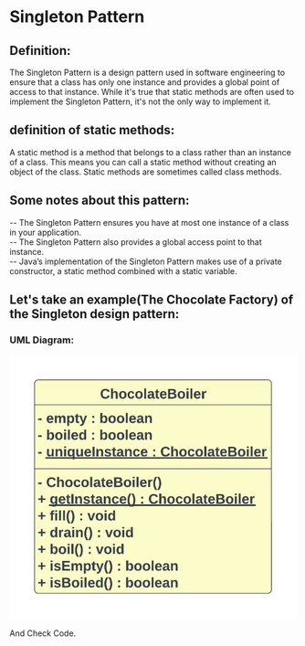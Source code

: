 # Singleton Pattern

## Definition:

The Singleton Pattern is a design pattern used in software engineering to ensure that a class has only one instance and provides a global point of access to that instance. While it's true that static methods are often used to implement the Singleton Pattern, it's not the only way to implement it.

## definition of static methods:

A static method is a method that belongs to a class rather than an instance of a class. This means you can call a static method without creating an object of the class. Static methods are sometimes called class methods.

## Some notes about this pattern:

-- The Singleton Pattern ensures you have at most one instance of a class in your application.<br>
-- The Singleton Pattern also provides a global access point to that instance.<br>
-- Java’s implementation of the Singleton Pattern makes use of a private constructor, a static method combined with a static variable.<br>

## Let's take an example(The Chocolate Factory) of the Singleton design pattern:

### UML Diagram:

![Alt text](SingletonPatternUml.jpg)

And Check Code.
